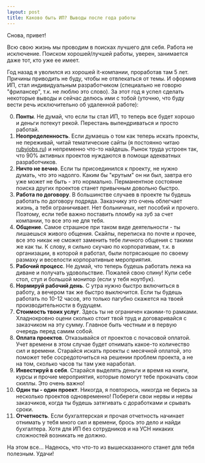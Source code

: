 ```yaml
---
layout: post
title: Каково быть ИП? Выводы после года работы
---
```


Снова, привет!

Всю свою жизнь мы проводим в поисках лучшего для себя. Работа не исключение. Поиском хорошей/лучшей работы, уверен, занимается даже тот, кто уже ее имеет.

Год назад я уволился из хорошей it-компании, проработав там 5 лет. Причины приводить не буду, чтобы не отвлекаться от темы. И оформив ИП, стал индивидуальным разработчиком (специально не говорю "фрилансер", т.к. не люблю это слово). За этот год я успел сделать некоторые выводы и сейчас делюсь ими с тобой (уточню, что буду вести речь исключительно об удаленной работе):

0. **Понты**. Не думай, что если ты стал ИП, то теперь все будет хорошо и деньги потекут рекой. Перестань выпендриваться и просто работай.
0. **Неопределенность**. Если думаешь о том как теперь искать проекты, не переживай, читай тематические сайты (я постоянно читаю [rubyjobs.ru](http://rubyjobs.ru)) и непременно что-то найдешь. Рынок труда устроен так, что 90% активных проектов нуждаются в помощи адекватных разработчиков.
0. **Ничто не вечно**. Если ты присоединился к проекту, не нужно думать, что это надолго. Каким бы "крутым" он ни был, завтра его уже может не быть - это нормально. Перманентное состояние поиска других проектов станет привычным довольно быстро.
0. **Работа по договору**. В большинстве случаев в проекте ты будешь работать по договору подряда. Заказчику это очень облегчает жизнь, а тебя ограничивает. Нет больничных, нет пособий и прочего. Поэтому, если тебе важно поставить пломбу на зуб за счет компании, то все это не для тебя.
0. **Общение**. Самое страшное при таком виде деятельности - ты лишаешься живого общения. Скайпы, переписка по почте и прочее, все это никак не сможет заменить тебе личного общения с такими же как ты. К слову, я сильно скучаю по корпоративам, т.к. в организации, в которой я работал, были потрясающие по своему размаху и веселости корпоративные мероприятия.
0. **Рабочий процесс**. Не думай, что теперь будешь работать лежа на диване и получать удовольствие. Пожалей свою спину! Купи себе стол, стул и большой монитор (если у тебя ноутбук).
0. **Нормируй рабочий день**. С утра нужно быстро включиться в работу, а вечером так же быстро выключится. Если ты будешь работать по 10-12 часов, это только пагубно скажется на твоей производительности в будущем.
0. **Стоимость твоих услуг**. Здесь ты не ограничен какими-то рамками. Хладнокровно оцени сколько стоит твой труд и договаривайся с заказчиком на эту сумму. Главное быть честным и в первую очередь перед самим собой.
0. **Оплата проектов**. Отказывайся от проектов с почасовой оплатой. Учет времени в этом случае будет отнимать какое-то количество сил и времени. Старайся искать проекты с месячной оплатой, это поможет тебе сосредоточиться на решении проблем проекта, а не на том, сколько часов ты там уже наработал.
0. **Инвестируй в себя**. Старайся выделять деньги и время на книги, курсы и прочие мероприятия, которые помогут тебе прокачать свои скиллы. Это очень важно!
0. **Один ты - один проект**. Никогда, я повторюсь, никогда не берись за несколько проектов одновременно! Побереги свои нервы и нервы заказчиков, когда ты будешь затягивать с доработками и срывать сроки.
0. **Отчетность**. Если бухгалтерская и прочая отчетность начинает отнимать у тебя много сил и времени, брось это дело и найди бухгалтера. Хотя для ИП без сотрудников и на УСН никаких сложностей возникать не должно.

На этом все... Надеюсь, что что-то из вышесказанного станет для тебя полезным. Удачи!